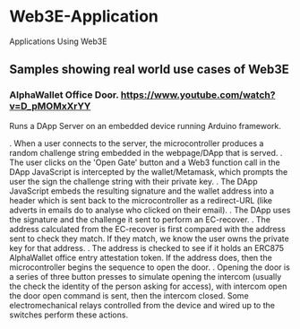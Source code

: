 # Web3E-Application
Applications Using Web3E

## Samples showing real world use cases of Web3E

### AlphaWallet Office Door. https://www.youtube.com/watch?v=D_pMOMxXrYY

Runs a DApp Server on an embedded device running Arduino framework.

. When a user connects to the server, the microcontroller produces a random challenge string embedded in the webpage/DApp that is served.
. The user clicks on the 'Open Gate' button and a Web3 function call in the DApp JavaScript is intercepted by the wallet/Metamask, which prompts the user the sign the challenge string with their private key.
. The DApp JavaScript embeds the resulting signature and the wallet address into a header which is sent back to the microcontroller as a redirect-URL (like adverts in emails do to analyse who clicked on their email).
. The DApp uses the signature and the challenge it sent to perform an EC-recover.
. The address calculated from the EC-recover is first compared with the address sent to check they match. If they match, we know the user owns the private key for that address.
. The address is checked to see if it holds an ERC875 AlphaWallet office entry attestation token. If the address does, then the microcontroller begins the sequence to open the door.
. Opening the door is a series of three button presses to simulate opening the intercom (usually the check the identity of the person asking for access), with intercom open the door open command is sent, then the intercom closed. Some electromechanical relays controlled from the device and wired up to the switches perform these actions.
